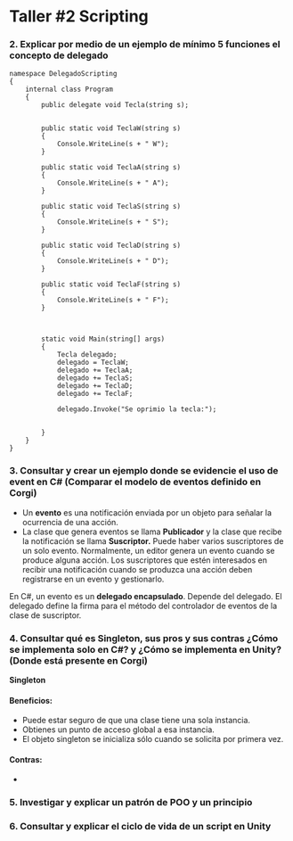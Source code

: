 # Taller #2 Scripting

### 2. Explicar por medio de un ejemplo de mínimo 5 funciones el concepto de delegado

~~~
namespace DelegadoScripting
{
    internal class Program
    {
        public delegate void Tecla(string s);


        public static void TeclaW(string s)
        {
            Console.WriteLine(s + " W");
        }

        public static void TeclaA(string s)
        {
            Console.WriteLine(s + " A");
        }

        public static void TeclaS(string s)
        {
            Console.WriteLine(s + " S");
        }

        public static void TeclaD(string s)
        {
            Console.WriteLine(s + " D");
        }

        public static void TeclaF(string s)
        {
            Console.WriteLine(s + " F");
        }



        static void Main(string[] args)
        {
            Tecla delegado;
            delegado = TeclaW;
            delegado += TeclaA;
            delegado += TeclaS;
            delegado += TeclaD;
            delegado += TeclaF;

            delegado.Invoke("Se oprimio la tecla:");


        }
    }
}

~~~
### 3. Consultar y crear un ejemplo donde se evidencie el uso de event en C# (Comparar el modelo de eventos definido en Corgi)
-   Un <b>evento</b> es una notificación enviada por un objeto para señalar la ocurrencia de una acción.
- La clase que genera eventos se llama <b>Publicador</b> y la clase que recibe la notificación se llama <b>Suscriptor.</b> Puede haber varios suscriptores de un solo evento. Normalmente, un editor genera un evento cuando se produce alguna acción. Los suscriptores que estén interesados ​​en recibir una notificación cuando se produzca una acción deben registrarse en un evento y gestionarlo.

En C#, un evento es un <b>delegado encapsulado</b>. Depende del delegado. El delegado define la firma para el método del controlador de eventos de la clase de suscriptor.
### 4. Consultar qué es Singleton, sus pros y sus contras ¿Cómo se implementa solo en C#? y ¿Cómo se implementa en Unity? (Donde está presente en Corgi) 
<b>Singleton</b>

#### Beneficios:
-   Puede estar seguro de que una clase tiene una sola instancia. 
- Obtienes un punto de acceso global a esa instancia. 
- El objeto singleton se inicializa sólo cuando se solicita por primera vez.

#### Contras:
- 
### 5. Investigar y explicar un patrón de POO y un principio
### 6. Consultar y explicar el ciclo de vida de un script en Unity